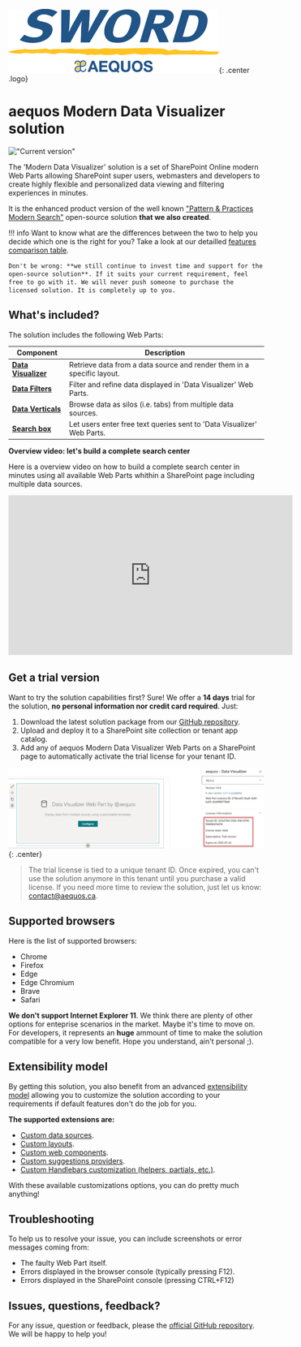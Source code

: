 !["aequos"](./assets/aequos_logo_noir.png){: .center .logo}

# aequos Modern Data Visualizer solution

!["Current version"](https://img.shields.io/github/v/release/aequos-solutions/modern-data-visualizer?include_prereleases)

The 'Modern Data Visualizer' solution is a set of SharePoint Online modern Web Parts allowing SharePoint super users, webmasters and developers to create highly flexible and personalized data viewing and filtering experiences in minutes.

It is the enhanced product version of the well known ["Pattern & Practices Modern Search"](https://github.com/microsoft-search/pnp-modern-search) open-source solution **that we also created**.

!!! info
    Want to know what are the differences between the two to help you decide which one is the right for you? Take a look at our detailled [features comparison table](./features/).

    Don't be wrong: **we still continue to invest time and support for the open-source solution**. If it suits your current requirement, feel free to go with it. We will never push someone to purchase the licensed solution. It is completely up to you.

## What's included?

The solution includes the following Web Parts:

| Component | Description |
| --------- | ----------- |
| **[Data Visualizer](./usage/data-visualizer/index.md)** | Retrieve data from a data source and render them in a specific layout.
| **[Data Filters](./usage/data-filters/index.md)** | Filter and refine data displayed in 'Data Visualizer' Web Parts.
| **[Data Verticals](./usage/data-verticals/index.md)** | Browse data as silos (i.e. tabs) from multiple data sources.
| **[Search box](./usage/search-box/index.md)** | Let users enter free text queries sent to 'Data Visualizer' Web Parts.

**Overview video: let's build a complete search center**

Here is a overview video on how to build a complete search center in minutes using all available Web Parts whithin a SharePoint page including multiple data sources.

<iframe width="560" height="315" src="https://www.youtube.com/embed/EECqOBWq3wo" frameborder="0" allow="accelerometer; autoplay; encrypted-media; gyroscope; picture-in-picture" allowfullscreen></iframe>

## Get a trial version

Want to try the solution capabilities first? Sure! We offer a **14 days** trial for the solution, __no personal information nor credit card required__. Just:

1. Download the latest solution package from our [GitHub repository](https://github.com/aequos-solutions/modern-data-visualizer/releases).
1. Upload and deploy it to a SharePoint site collection or tenant app catalog.
1. Add any of aequos Modern Data Visualizer Web Parts on a SharePoint page to automatically activate the trial license for your tenant ID.

!["Trial license"](./assets/trial_license.png){: .center}


> The trial license is tied to a unique tenant ID. Once expired, you can't use the solution anymore in this tenant until you purchase a valid license.
> If you need more time to review the solution, just let us know: [contact@aequos.ca](mailto:contact@aequos.ca).

## Supported browsers

Here is the list of supported browsers:

- Chrome
- Firefox
- Edge
- Edge Chromium
- Brave
- Safari

**We don't support Internet Explorer 11**. We think there are plenty of other options for enteprise scenarios in the market. Maybe it's time to move on. For developers, it represents an **huge** ammount of time to make the solution compatible for a very low benefit. Hope you understand, ain't personal ;).

## Extensibility model

By getting this solution, you also benefit from an advanced [extensibility model](./extensibility/index.md) allowing you to customize the solution according to your requirements if default features don't do the job for you. 

**The supported extensions are:**

- [Custom data sources](./extensibility/custom_data_source.md).
- [Custom layouts](./extensibility/custom_layout.md).
- [Custom web components](./extensibility/custom_web_component.md).
- [Custom suggestions providers](./extensibility/custom_suggestions_provider.md).
- [Custom Handlebars customization (helpers, partials, etc.)](./extensibility/handlebars_customizations.md).

With these available customizations options, you can do pretty much anything!

## Troubleshooting

To help us to resolve your issue, you can include screenshots or error messages coming from:

- The faulty Web Part itself. 
- Errors displayed in the browser console (typically pressing F12).
- Errors displayed in the SharePoint console (pressing CTRL+F12)

## Issues, questions, feedback?

For any issue, question or feedback, please the [official GitHub repository](https://github.com/aequos-solutions/modern-data-visualizer/issues). We will be happy to help you!